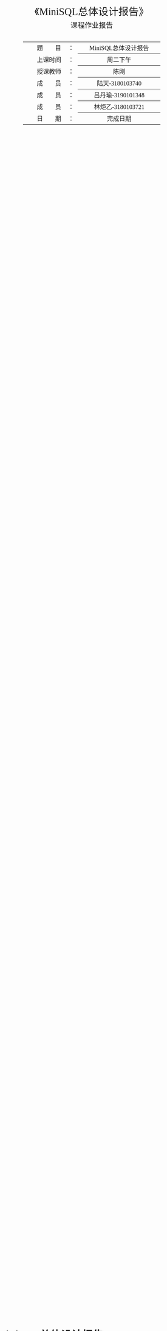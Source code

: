 <div class="cover" style="page-break-after:always;font-family:方正公文仿宋;width:100%;height:100%;border:none;margin: 0 auto;text-align:center;">
    <div style="width:60%;margin: 0 auto;height:0;padding-bottom:10%;">
        </br>
        <img src="%E6%A0%A1%E5%90%8D-%E9%BB%91%E8%89%B2.svg" alt="校名" style="width:100%;"/>
    </div>
    </br></br></br></br></br>
    <div style="width:60%;margin: 0 auto;height:0;padding-bottom:40%;">
        <img src="%E6%A0%A1%E5%BE%BD-%E9%BB%91%E8%89%B2.svg" alt="校徽" style="width:100%;"/>
	</div>
    </br></br></br></br></br></br></br></br>
    <span style="font-family:华文黑体Bold;text-align:center;font-size:20pt;margin: 10pt auto;line-height:30pt;">《MiniSQL总体设计报告》</span>
    <p style="text-align:center;font-size:14pt;margin: 0 auto">课程作业报告 </p>
    </br>
    </br>
    <table style="border:none;text-align:center;width:72%;font-family:仿宋;font-size:14px; margin: 0 auto;">
    <tbody style="font-family:方正公文仿宋;font-size:12pt;">
    	<tr style="font-weight:normal;"> 
    		<td style="width:20%;text-align:right;">题　　目</td>
    		<td style="width:2%">：</td> 
    		<td style="width:40%;font-weight:normal;border-bottom: 1px solid;text-align:center;font-family:华文仿宋"> MiniSQL总体设计报告</td>     </tr>
    	<tr style="font-weight:normal;"> 
    		<td style="width:20%;text-align:right;">上课时间</td>
    		<td style="width:2%">：</td> 
    		<td style="width:40%;font-weight:normal;border-bottom: 1px solid;text-align:center;font-family:华文仿宋"> 周二下午</td>     </tr>
    	<tr style="font-weight:normal;"> 
    		<td style="width:20%;text-align:right;">授课教师</td>
    		<td style="width:2%">：</td> 
    		<td style="width:40%;font-weight:normal;border-bottom: 1px solid;text-align:center;font-family:华文仿宋">陈刚 </td>     </tr>
    	<tr style="font-weight:normal;"> 
    		<td style="width:20%;text-align:right;">成　　员</td>
    		<td style="width:2%">：</td> 
    		<td style="width:40%;font-weight:normal;border-bottom: 1px solid;text-align:center;font-family:华文仿宋"> 陆天-3180103740</td>     </tr>
    	<tr style="font-weight:normal;"> 
    		<td style="width:20%;text-align:right;">成　　员</td>
    		<td style="width:2%">：</td> 
    		<td style="width:40%;font-weight:normal;border-bottom: 1px solid;text-align:center;font-family:华文仿宋">吕丹瑜-3190101348 </td>     </tr>
    	<tr style="font-weight:normal;"> 
    		<td style="width:20%;text-align:right;">成　　员</td>
    		<td style="width:%">：</td> 
    		<td style="width:40%;font-weight:normal;border-bottom: 1px solid;text-align:center;font-family:华文仿宋"> 林炬乙-3180103721</td>     </tr>
    	<tr style="font-weight:normal;"> 
    		<td style="width:20%;text-align:right;">日　　期</td>
    		<td style="width:2%">：</td> 
    		<td style="width:40%;font-weight:normal;border-bottom: 1px solid;text-align:center;font-family:华文仿宋">完成日期</td>     </tr>
    </tbody>              
    </table>
</div>

<!-- 注释语句：导出PDF时会在这里分页 -->


# **MiniSQL总体设计报告**

## MiniSQL系统概述

### 背景

#### 编写目的

​	设计并实现一个精简型单用户SQL引擎MiniSQL，允许用户通过字符界面输入SQL语句实现基本的增删改查操作，并能够通过索引来优化性能。

#### 项目背景

​	通过对MiniSQL的设计与实现，提高我们对系统编程能力，加深对数据库管理系统底层设计的理解。



###  功能描述

1. 数据类型：要求支持三种基本数据类型：`integer`，`char(n)`，`float`。
2. 表定义：一个表可以定义多达32个属性，各属性可以指定是否为`unique`，支持单属性的主键定义。
3. 索引定义：对于表的主属性自动建立B+树索引，对于声明为`unique`的属性也需要建立B+树索引。
4. 数据操作: 可以通过`and`或`or`连接的多个条件进行查询，支持等值查询和区间查询。支持每次一条记录的插入操作；支持每次一条或多条记录的删除操作。
5. 在工程实现上，使用源代码管理工具（Git-Lab）进行代码管理，代码提交历史和每次提交的信息清晰明确；同时编写的代码应符合代码规范，具有良好的代码风格。



### 运行环境和配置

- `apple clang`: 11.0+ (MacOS)，使用`gcc --version`和`g++ --version`查看
- `gcc`&`g++` : 8.0+ (Linux)，使用`gcc --version`和`g++ --version`查看
- `cmake`: 3.16+ (Both)，使用`cmake --version`查看
- `gdb`: 7.0+ (Optional)，使用`gdb --version`查看
- `flex`& `bison`(暂时不需要安装，但如果需要对SQL编译器的语法进行修改，需要安装）

本组：

- 吕丹瑜-系统：M1架构下的MacOS，环境配置：clang + lldb，Ide：CLion + VS Code
- 陆天：
- 林炬乙：



###   参考资料

1. 语雀文档📖：https://www.yuque.com/yingchengjun/pcp6qx/fggii4
2. 链接🔗：http://db.cs.berkeley.edu/papers/fntdb07-architecture.pdf
3. CMU网课🌲：https://www.bilibili.com/video/BV1VL411w72p?p=5 
3. 本组语雀知识库🦜：https://zg3aga.yuque.com/hbre0c



##    MiniSQL系统结构设计

###  总体设计：

#### 系统架构示意图

- 在系统架构中，解释器`SQL Parser`在解析SQL语句后将生成的语法树交由执行器`Executor`处理。执行器则根据语法树的内容对相应的数据库实例（`DB Storage Engine Instance`）进行操作。
- 每个`DB Storage Engine Instance`对应了一个数据库实例（即通过`CREATE DATABSAE`创建的数据库）。在每个数据库实例中，用户可以定义若干表和索引，表和索引的信息通过`Catalog Manager`、`Index Manager`和`Record Manager`进行维护。目前系统架构中已经支持使用多个数据库实例，不同的数据库实例可以通过`USE`语句切换（即类似于MySQL的切换数据库），在初步实现时，可以先考虑单个数据库实例的场景，在单个实例跑通后再支持多个实例。

<img src="报告模版.assets/1648365471553-1ceac0a4-e909-42c8-8bb9-516409e03492.png" alt="image.png" style="zoom:50%;" />

### DISK AND BUFFER POOL MANAGER 模块：

​	Disk Manager和Buffer Pool Manager模块位于架构的最底层。Disk Manager主要负责数据库文件中数据页的分配和回收，以及数据页中数据的读取和写入。其中，数据页的分配和回收通过位图（Bitmap）这一数据结构实现，位图中每个比特（Bit）对应一个数据页的分配情况，用于标记该数据页是否空闲（`0`表示空闲，`1`表示已分配）。当Buffer Pool Manager需要向Disk Manager请求某个数据页时，Disk Manager会通过某种映射关系，找到该数据页在磁盘文件中的物理位置，将其读取到内存中返还给Buffer Pool Manager。而Buffer Pool Manager主要负责将磁盘中的数据页从内存中来回移动到磁盘，这使得我们设计的数据库管理系统能够支持那些占用空间超过设备允许最大内存空间的数据库。

​	Buffer Pool Manager中的操作对数据库系统中其他模块是透明的。例如，在系统的其它模块中，可以使用数据页唯一标识符`page_id`向Buffer Pool Manager请求对应的数据页。但实际上，这些模块并不知道该数据页是否已经在内存中还是需要从磁盘中读取。同样地，Disk Manager中的数据页读写操作对Buffer Pool Manager模块也是透明的，即Buffer Pool Manager使用逻辑页号`logical_page_id`向Disk Manager发起数据页的读写请求，但Buffer Pool Manager并不知道读取的数据页实际上位于磁盘文件中的哪个物理页（对应页号`physical_page_id`）。

#### Bitmap （实现一个简单的位图页）

##### 实验概述

位图页是Disk Manager模块中的一部分，是实现磁盘页分配与回收工作的必要功能组件。位图页与数据页一样，占用`PAGE_SIZE`（4KB）的空间，标记一段连续页的分配情况。

Bitmap Page由两部分组成，一部分是用于加速Bitmap内部查找的元信息（Bitmap Page Meta），它可以包含当前已经分配的页的数量（`page_allocated_`）以及下一个空闲的数据页(`next_free_page_`)，元信息所包含的内容可以由同学们根据实际需要自行定义。除去元信息外，页中剩余的部分就是Bitmap存储的具体数据，其大小`BITMAP_CONTENT_SIZE`可以通过`PAGE_SIZE - BITMAP_PAGE_META_SIZE`来计算，自然而然，这个Bitmap Page能够支持最多纪录`BITMAP_CONTENT_SIZE * 8`个连续页的分配情况。

![img](报告模版.assets/1648371054209-c0dd543c-8ca2-4be0-b0b9-e4a505b0c2de.png)

##### 代码实现

Bitmap Page相关的代码位于src/include/page/bitmap_page.h和src/page/bitmap_page.cpp中,	主要实现了以下函数

```cpp
函数接口：
BitmapPage::AllocatePage(&page_offset)：分配一个空闲页，并通过page_offset返回所分配的空闲页位于该段中的下标（从0开始）；
BitmapPage::DeAllocatePage(page_offset)：回收已经被分配的页；
itmapPage::IsPageFree(page_offset)：判断给定的页是否是空闲（未分配）的。
```

#### disk manager

##### 实验概述

把上面说的一个位图页加一段连续的数据页看成数据库文件中的一个分区（Extent），再通过一个额外的元信息页来记录这些分区的信息。来使磁盘文件能够维护更多的数据页信息。

##### 代码实现

```cpp
  // stream to write db file
  std::fstream db_io_;
  std::string file_name_;
  // with multiple buffer pool instances, need to protect file access
  std::recursive_mutex db_io_latch_;
  bool closed{false}; // 析构时会判断关闭fstream流
  char meta_data_[PAGE_SIZE];// 保存整个disk manager的meta信息
```

```cpp
void ReadPage(page_id_t logical_page_id, char *page_data);

  /**
   * Write data to specific page
   * Note: page_id = 0 is reserved for disk meta page
   */
  void WritePage(page_id_t logical_page_id, const char *page_data);

  /**
   * Get next free page from disk
   * @return logical page id of allocated page
   */
  page_id_t AllocatePage();
  
  /**
   * Free this page and reset bit map
   */
  void DeAllocatePage(page_id_t logical_page_id);

  /**
   * Return whether specific logical_page_id is free
   */
  bool IsPageFree(page_id_t logical_page_id);

  /**
   * Shut down the disk manager and close all the file resources.
   */
  void Close();

  /**
   * Get Meta Page
   * Note: Used only for debug
   */
  char *GetMetaData() {
    return meta_data_;
  }
  static constexpr size_t BITMAP_SIZE = BitmapPage<PAGE_SIZE>::GetMaxSupportedSize();
```

```mermaid
graph LR
  subgraph diskmanager
    ReadPage-->ReadPhysicalPage-->GetFileSize
    ReadPage-->mappageid
    AllocateExtent-->findextentphyid
    AllocatePage-->findextentphyid
    AllocatePage-->AllocateExtent
    WritePage-->WritePhysicalPage
    WritePage-->mappageid
    DeAllocatePage-->IsPageFree
  end
  subgraph bufferpool
  	allocatepage-->AllocatePage
    deallocatepage-->DeAllocatePage
    ispagefree-->IsPageFree
  end
```

#### LRU Replacer（LRU 替换策略）

##### 文档概述

Buffer Pool Replacer负责跟踪Buffer Pool中数据页的使用情况，并在Buffer Pool没有空闲页时决定替换哪一个数据页。在本节中，你需要实现一个基于LRU替换算法的`LRUReplacer`，`LRUReplacer`类在`src/include/buffer/lru_replacer.h`中被定义，其扩展了抽象类`Replacer`（在`src/include/buffer/replacer.h`中被定义）。`LRUReplacer`的大小默认与Buffer Pool的大小相同。

LRU将访问数据的顺序或时间和数据本身维护在一个容器当中。当访问一个数据时：

1. 该数据不在容器当中，则设置该数据的优先级为最高并放入容器中。
2. 该数据在容器当中，则更新该数据的优先级至最高。

当数据的总量达到上限后，则移除容器中优先级最低的数据。

lRU策略最合适的方案是：双向链表+哈希，时间复杂度O(1)

##### 代码实现

相关的代码位于`src/buffer/lru_replacer.cpp`中。

```cpp
函数接口：
LRUReplacer::Victim(*frame_id)：替换（即删除）与所有被跟踪的页相比最近最少被访问的页，将其页帧号（即数据页在Buffer Pool的Page数组中的下标）存储在输出参数`frame_id`中输出并返回`true`，如果当前没有可以替换的元素则返回`false`；
LRUReplacer::Pin(frame_id)：将数据页固定使之不能被`Replacer`替换，即从`lru_list_`中移除该数据页对应的页帧。`Pin`函数应当在一个数据页被Buffer Pool Manager固定时被调用；
LRUReplacer::Unpin(frame_id)`：将数据页解除固定，放入`lru_list_`中，使之可以在必要时被`Replacer`替换掉。`Unpin`函数应当在一个数据页的引用计数变为`0`时被Buffer Pool Manager调用，使页帧对应的数据页能够在必要时被替换；
  LRUReplacer::Size()：此方法返回当前`LRUReplacer`中能够被替换的数据页的数量。
  
结构：
  private:
  deque<frame_id_t>lru_list;
  size_t size=0;
  unordered_map<frame_id_t,std::deque<frame_id_t>::iterator> replacer;
```

### RECORD MANAGER 模块：

​	Record Manager负责管理数据表中所有的记录，它能够支持记录的插入、删除与查找操作，并对外提供相应的接口。

与记录（Record）相关的概念有以下几个：

- 列（`Column`）：在`src/include/record/column.h`中被定义，用于定义和表示数据表中的某一个字段，即包含了这个字段的字段名、字段类型、是否唯一等等；
- 模式（`Schema`）：在`src/include/record/schema.h`中被定义，用于表示一个数据表或是一个索引的结构。一个`Schema`由一个或多个的`Column`构成；
- 域（`Field`）：在`src/include/record/field.h`中被定义，它对应于一条记录中某一个字段的数据信息，如存储数据的数据类型，是否是空，存储数据的值等等；
- 行（`Row`）：在`src/include/record/row.h`中被定义，与元组的概念等价，用于存储记录或索引键，一个`Row`由一个或多个`Field`构成。

#### Record and Schema(记录与模式)

##### 实验概述

​	有关数据的序列化和反序列化操作的任务。为了能够持久化存储上面提到的`Row`、`Field`、`Schema`和`Column`对象，我们需要提供一种能够将这些对象序列化成字节流（`char*`）的方法，以写入数据页中。与之相对，为了能够从磁盘中恢复这些对象，我们同样需要能够提供一种反序列化的方法，从数据页的`char*`类型的字节流中反序列化出我们需要的对象。总而言之，序列化和反序列化操作实际上是将数据库系统中的对象（包括记录、索引、目录等）进行内外存格式转化的过程，前者将内存中的逻辑数据（即对象）通过一定的方式，转换成便于在文件中存储的物理数据，后者则从存储的物理数据中恢复出逻辑数据，两者的目的都是为了实现数据的持久化。

​	为了确保数据能够正确存储，`Row`、`Schema`和`Column`对象中都引入了魔数`MAGIC_NUM`，它在序列化时被写入到字节流的头部并在反序列化中被读出以验证我们在反序列化时生成的对象是否符合预期。

​	完善`Row`、`Schema`和`Column`对象各自的`SerializeTo`、`DeserializeFrom`和`GetSerializedSize`方法，具体以何种方式进行序列化（即需要序列化类中的哪些数据）由你自行决定，我们在测试代码中只会验证序列化前后的对象是否匹配。

​	其中，`SerializeTo`和`DeserializeFrom`函数的返回值为`uint32_t`类型，它表示在序列化和反序列化过程中`buf`指针向前推进了多少个字节。

​	对于`Row`类型对象的序列化，可以通过位图的方式标记为`null`的`Field`(即 *Null Bitmaps*)，对于`Row`类型对象的反序列化，在反序列化每一个`Field`时，需要将自身的`heap_`作为参数传入到`Field`类型的`Deserialize`函数中，这也意味着所有反序列化出来的`Field`的内存都由该`Row`对象维护。对于`Column`和`Schema`类型对象的反序列化，将使用`MemHeap`类型的对象`heap`来分配空间，分配后新生成的对象于参数`column`和`schema`中返回

##### 个人理解

总体思路：通过将Column、Row、Schema中包含的数据转换成char字符串流存储进行序列化，反序列化就是相应的将序列化的内容恢复成原样。在本次开发中，我们可以根据框架所提供的宏（感谢ycj dl）进行类型转换，但要注意的是每次读入数据之后要将相应的buf指针往后推，去读入之后的内容。

​	需要注意的是存储string信息的时候，需要额外记录string的长度(以及char数组末尾需要加'\0'，否则容易出现乱码)

##### 代码实现

相关实现代码在：`src/include/record/row.h`、 `src/record/row.cpp`、 `src/include/record/schema.h`、 `src/record/schema.cpp`、 `src/include/record/column.h`、 `src/record/column.cpp`的文件中

```cpp
函数接口：
Row::SerializeTo(*buf, *schema)；将Row序列化成char字符串流保存在buf
Row::DeserializeFrom(*buf, *schema)；将buf反序列化成Row
Row::GetSerializedSize(*schema)；得到Row序列化之后的长度
Column::SerializeTo(*buf)；将Column序列化成char字符串流保存在buf
Column::DeserializeFrom(*buf, *&column, *heap)；将buf反序列化成Column
Column::GetSerializedSize()；得到Column序列化之后的长度
Schema::SerializeTo(*buf)；将Schema序列化成char字符串流保存在buf
Schema::DeserializeFrom(*buf, *&schema, *heap)；将buf反序列化成Schema
Schema::GetSerializedSize()；得到Schema序列化之后的长度
```

#### Table Heap(堆表)

##### 实验概述

​	堆表（`TableHeap`，相关定义在`src/include/storage/table_heap.h`）是一种将记录以无序堆的形式进行组织的数据结构，不同的数据页（`TablePage`）之间通过双向链表连接。堆表中的记录通过`RowId`进行定位。`RowId`记录了该行记录所在的`page_id`和`slot_num`，其中`slot_num`用于定位记录在这个数据页中的下标位置。

​	堆表中的每个数据页（与课本中的`Slotted-page Structure`给出的结构基本一致，见下图，能够支持存储不定长的记录）都由表头（Table Page Header）、空闲空间（Free Space）和已经插入的数据（Inserted Tuples）三部分组成，与之相关的代码位于`src/include/page/table_page.h`中，表头在页中从左往右扩展，记录了`PrevPageId`、`NextPageId`、`FreeSpacePointer`以及每条记录在`TablePage`中的偏移和长度；插入的记录在页中从右向左扩展，每次插入记录时会将`FreeSpacePointer`的位置向左移动。

<img src="报告模版.assets/1649165584868-b8768a94-7287-4ffa-8283-126368851db6.png" alt="image.png" style="zoom:50%;" />

​	当向堆表中插入一条记录时，一种简单的做法是，沿着`TablePage`构成的链表依次查找，直到找到第一个能够容纳该记录的`TablePage`（*First Fit* 策略）。当需要从堆表中删除指定`RowId`对应的记录时，框架中提供了一种逻辑删除的方案，即通过打上Delete Mask来标记记录被删除，在之后某个时间段再从物理意义上真正删除该记录（本节中需要完成的任务之一）。对于更新操作，需要分两种情况进行考虑，一种是`TablePage`能够容纳下更新后的数据，另一种则是`TablePage`不能够容纳下更新后的数据，前者直接在数据页中进行更新即可，后者的实现方式留给同学们自行思考。此外，在堆表中还需要实现迭代器`TableIterator`以便上层模块遍历堆表中的所有记录。

##### 个人理解

总体思路：通过table_heap实现对tuple的Insert、Delete、Update等操作。因为已经实现了page中对tuple的相应的操作，所以这里有关的操作只需要通过rid找到相应的/合适的page（利用buffer_pool_manager对其fetch，之后使用完毕之后需要调用Unping），再调用page中的操作函数。

需要注意的是Update操作：在出现没找到相应tuple的时候返回false；如果找到了tuple但是当前page已经没有足够的空间可以存放更新的tuple的时候，我采用的是删除当前已存在的old tuple（markdelte之后applydelete），之后插入新的tuple。

##### 代码实现

相关代码在`src/include/storage/table_heap.h`、 `src/storage/table_heap.cpp`、 `test/record/tuple_test.cpp`、`src/include/storage/table_iterator.h`	、`src/storage/table_iterator.cpp`中

```cpp
函数接口：
TableHeap::InsertTuple(&row,*txn)：向堆表中插入一条记录，插入记录后生成RowId需要通过row对象返回；
TableHeap::UpdateTuple(&new_row, &rid, *txn)：将RowId为rid的记录old_row替换成新的记录new_row，并将new_row的RowId通过new_row.rid_返回；
TableHeap::ApplyDelete(&rid, *txn)：从物理意义上删除这条记录；
TableHeap::GetTuple(*row, *txn)：获取RowId为row->rid_的记录；
TableHeap::FreeHeap()：销毁整个TableHeap并释放这些数据页；
TableHeap::Begin()：获取堆表的首迭代器；
TableHeap::End()：获取堆表的尾迭代器;

迭代器部分函数接口：
TableIterator::operator++():移动到下一条记录，通过++iter调用；
TableIterator::operator++(int):移动到下一条记录，通过iter++调用;
```

### INDEX MANAGER 模块：

​	Index Manager 负责数据表索引的实现和管理，包括：索引的创建和删除，索引键的等值查找，索引键的范围查找（返回对应的迭代器），以及插入和删除键值等操作，并对外提供相应的接口。

​	在上一个实验中，同学们应该能够发现，通过遍历堆表的方式来查找一条记录是十分低效的。为了能够快速定位到某条记录而无需搜索数据表中的每一条记录，我们需要在上一个实验的基础上实现一个索引，这能够为快速随机查找和高效访问有序记录提供基础。索引有很多种实现方式，如B+树索引，Hash索引等等。在本实验中，需实现一个基于磁盘的B+树动态索引结构。

#### BPlusTreePage

##### 实验概述

`BPlusTreePage`是`BPlusTreeInternalPage`和`BPlusTreeLeafPage`类的公共父类，它包含了中间结点和叶子结点共同需要的数据：

- `page_type_`: 标记数据页是中间结点还是叶子结点；
- `lsn_`: 数据页的日志序列号，目前不会用到，如果之后感兴趣做Crash Recovery相关的内容需要用到；
- `size_`: 当前结点中存储Key-Value键值对的数量；
- `max_size_`: 当前结点最多能够容纳Key-Value键值对的数量；
- `parent_page_id_`: 父结点对应数据页的`page_id`;
- `page_id_`: 当前结点对应数据页的`page_id`。

##### 个人理解

主要就是内部调用结构体private的数据。

##### 代码实现

代码实现在

- `src/include/storage/page/b_plus_tree_page.h`
- `src/page/b_plus_tree_page.cpp`

```cpp 
函数接口:
  bool IsLeafPage() const;
  bool IsRootPage() const;
  void SetPageType(IndexPageType page_type);
  int GetSize() const;
  void SetSize(int size);
  void IncreaseSize(int amount);
  int GetMaxSize() const;
  void SetMaxSize(int max_size);
  int GetMinSize() const;
  page_id_t GetParentPageId() const;
  void SetParentPageId(page_id_t parent_page_id);
  page_id_t GetPageId() const;
  void SetPageId(page_id_t page_id);
  void SetLSN(lsn_t lsn = INVALID_LSN);
```



####  BPlusTreeInternalPage

##### 实验概述

​	中间结点`BPlusTreeInternalPage`不存储实际的数据，它只按照顺序存储![img](https://cdn.nlark.com/yuque/__latex/4760e2f007e23d820825ba241c47ce3b.svg)个键和![img](https://cdn.nlark.com/yuque/__latex/d6f147b9f168e0b5fbec1db2ccaa315b.svg)个指针（这些指针记录的是子结点的`page_id`）。由于键和指针的数量不相等，因此我们需要将第一个键设置为INVALID，也就是说，顺序查找时需要从第二个键开始查找。在任何时候，每个中间结点至少是半满的（Half Full）。当删除操作导致某个结点不满足半满的条件，需要通过合并（Merge）相邻两个结点或是从另一个结点中借用（移动）一个元素到该结点中（Redistribute)来使该结点满足半满的条件。当插入操作导致某个结点溢出时，需要将这个结点分裂成为两个结点。

​	Note: 为了便于理解和设计，我们将键和指针以`pair`的形式顺序存储，但由于键和指针的数量不一致，我们不得已牺牲一个键的空间，将其标记为INVALID。对于B+树的每一个中间结点，我们都付出了一个键的空间代价。实际上有一种更为精细的设计选择：定义一个大小为![img](https://cdn.nlark.com/yuque/__latex/4760e2f007e23d820825ba241c47ce3b.svg)的数组连续存放键，然后定义一个大小为![img](https://cdn.nlark.com/yuque/__latex/d6f147b9f168e0b5fbec1db2ccaa315b.svg)的数组连续存放指针，这样设计的好处在于，一是没有空间上的浪费，二是在键值查找时CPU缓存的命中率较高（局部性原理)

#### BPlusTreeLeafPage

##### 实验概述

叶结点`BPlusTreeLeafPage`存储实际的数据，它按照顺序存储![img](https://cdn.nlark.com/yuque/__latex/4760e2f007e23d820825ba241c47ce3b.svg)个键和![img](https://cdn.nlark.com/yuque/__latex/4760e2f007e23d820825ba241c47ce3b.svg)个值，其中键由一个或多个`Field`序列化得到（参考#3.2.4)，在`BPlusTreeLeafPage`类中用模板参数`KeyType`表示；值实际上存储的是`RowId`的值，它在`BPlusTreeLeafPage`类中用模板参数`ValueType`表示。叶结点和中间结点一样遵循着键值对数量的约束，同样也需要完成对应的合并、借用和分裂操作。

需要在`src/include/storage/page/b_plus_tree_leaf_page.h`和`src/page/b_plus_tree_leaf_page.cpp`中实现`BPlusTreeLeafPage`类。

##### 个人理解

在比较Key的时候，我一开始采取的是遍历，时间复杂度为O(N)，改为二分可以大大优化效率，时间复杂度降低为O(N)

##### 代码实现

函数实现在

- `src/include/storage/page/b_plus_tree_internal_page.h`
- `src/storage/page/b_plus_tree_internal_page.cpp`

```cpp
函数接口：
	KeyType KeyAt(int index) const;
  void SetKeyAt(int index, const KeyType &key);
  void SetValueAt(int index, const ValueType &value);
  int ValueIndex(const ValueType &value) const;
  ValueType ValueAt(int index) const;
  ValueType Lookup(const KeyType &key, const KeyComparator &comparator) const;
  void PopulateNewRoot(const ValueType &old_value, const KeyType &new_key, const ValueType &new_value);
  int InsertNodeAfter(const ValueType &old_value, const KeyType &new_key, const ValueType &new_value);
  void Remove(int index);
  ValueType RemoveAndReturnOnlyChild();
  // Split and Merge utility methods
  void MoveAllTo(BPlusTreeInternalPage *recipient, const KeyType &middle_key, BufferPoolManager *buffer_pool_manager);
  void MoveHalfTo(BPlusTreeInternalPage *recipient, BufferPoolManager *buffer_pool_manager);
  void MoveFirstToEndOf(BPlusTreeInternalPage *recipient, const KeyType &middle_key,BufferPoolManager *buffer_pool_manager);
  void MoveLastToFrontOf(BPlusTreeInternalPage *recipient, const KeyType &middle_key,BufferPoolManager *buffer_pool_manager);
private:
  void CopyNFrom(MappingType *items, int size, BufferPoolManager *buffer_pool_manager);
  void CopyLastFrom(const MappingType &pair, BufferPoolManager *buffer_pool_manager);
  void CopyFirstFrom(const MappingType &pair, BufferPoolManager *buffer_pool_manager);

```

#### KeyType、ValueType & KeyComparator

在B+树的数据页以及索引中，考虑到索引键类型可能会不同（对不同长度的索引键使用不同的索引键类型，如为最大长度不超过32字节的索引键使用`GenericKey<32>`（在`src/include/index/generic_key.h`中定义），为最大长度不超过64字节的索引键使用`GenericKey<64>`等等）、值类型也可能不同（叶结点存储`RowId`，而非叶结点存储`page_id`）、对应的比较方式也有可能不同（如
#### index iterator

##### 数据结构

```cpp
  BPlusTreeLeafPage<KeyType, ValueType, KeyComparator> *leaf;
  int idx;// 判断是否相等
  BufferPoolManager *bpm_;
  Page *page_;
```

##### 接口

```cpp
 public:
  explicit IndexIterator();
  explicit IndexIterator(Page *page, int index, BufferPoolManager *bpm);
  ~IndexIterator();
  /** return whether it is the end of leaf node list*/
  bool isEnd();
  /** Return the key/value pair this iterator is currently pointing at. */
  const MappingType &operator*() const;
  /** Move to the next key/value pair.*/
  IndexIterator &operator++();
  /** Return whether two iterators are equal */
  bool operator==(const IndexIterator &itr) const;
  /** Return whether two iterators are not equal. */
  bool operator!=(const IndexIterator &itr) const;
```

```mermaid
graph LR
  subgraph bufferpool
  	FetchPage
  	UnpinPage
  end
  subgraph IndexIterator
    ReadPage-->IndexIterator构造函数
    op++ --> FetchPage
    op++ --> UnpinPage
  end
  subgraph BPLUSTREE
  	Begin-->IndexIterator构造函数
    End-->IndexIterator构造函数
  end

```




### CATALOG MANAGER 模块：

​	Catalog Manager 负责管理和维护数据库的所有模式信息，包括：

- 数据库中所有表的定义信息，包括表的名称、表中字段（列）数、主键、定义在该表上的索引。
- 表中每个字段的定义信息，包括字段类型、是否唯一等。
- 数据库中所有索引的定义，包括所属表、索引建立在那个字段上等。

这些模式信息在被创建、修改和删除后还应被持久化到数据库文件中。此外，Catalog Manager还需要为上层的执行器Executor提供公共接口以供执行器获取目录信息并生成执行计划。

### SQL EXECUTOR 模块：

Executor（执行器）的主要功能是根据解释器（Parser）生成的语法树，通过Catalog Manager 提供的信息生成执行计划，并调用 Record Manager、Index Manager 和 Catalog Manager 提供的相应接口进行执行，最后通过执行上下文`ExecuteContext`将执行结果返回给上层模块。

#### 实验概述

**语法树数据结构**：以下是语法树（结点）的数据结构定义，每个结点都包含了一个唯一标识符`id_`，唯一标识符在调用`CreateSyntaxNode`函数时生成（框架中已经给出实现）。`type_`表示语法树结点的类型，`line_no_`和`col_no_`表示该语法树结点对应的是SQL语句的第几行第几列，`child_`和`next_`分别表示该结点的子结点和兄弟结点，`val_`用作一些额外信息的存储（如在`kNodeString`类型的结点中，`val_`将用于存储该字符串的字面量）。

```cpp
/**
 * Syntax node definition used in abstract syntax tree.
 */
struct SyntaxNode {
  int id_;    /** node id for allocated syntax node, used for debug */
  SyntaxNodeType type_; /** syntax node type */
  int line_no_; /** line number of this syntax node appears in sql */
  int col_no_;  /** column number of this syntax node appears in sql */
  struct SyntaxNode *child_;  /** children of this syntax node */
  struct SyntaxNode *next_;   /** siblings of this syntax node, linked by a single linked list */
  char *val_; /** attribute value of this syntax node, use deep copy */
};
typedef struct SyntaxNode *pSyntaxNode;
```

#### 个人理解

该模块主要的工作分为三部分：

- 扒语法树获取信息
- 调用上层接口
- 出现bug极有可能是之前的问题，需要及时修复之前的bug

#### 代码实现

##### 数据结构

```cpp
  [[maybe_unused]] std::unordered_map<std::string, DBStorageEngine *> dbs_; /** all opened databases */
  [[maybe_unused]] std::string current_db_;        
//  DBStorageEngine的数据结构为 
  DiskManager *disk_mgr_;
  BufferPoolManager *bpm_;
  CatalogManager *catalog_mgr_;
  std::string db_file_name_;
  bool init_;
```

##### 接口

 ```cpp
   dberr_t Execute(pSyntaxNode ast, ExecuteContext *context);
 //内部函数参看内部实现。
 ExecuteEngine::ExecuteEngine() ;//在构造函数中提取信息用来持久化。
 ```
##### 图形化输出

通过printf无法直接输出完备的表格，于是封装了输出表格的函数，方便之后执行的时候调用。如下

```cpp
// 画行线
void ExecuteEngine::Draw_line(vector<int> max, int columns)；
}

//画表格
void ExecuteEngine::Draw_Data(vector<int> max, vector<vector<string>> str, vector<string> head, int columns, int row)；
```

##### Database

create database

```cpp
dberr_t ExecuteEngine::ExecuteCreateDatabase(pSyntaxNode ast, ExecuteContext *context)；
```

##### Table

```cpp
create table t1(a int, b char(20) unique, c float, primary key(a, c));
```

<img src="报告模版.assets/1653735077288-a5d19bf5-7c96-4a49-a381-655401e46cc7.svg" alt="img" style="zoom:150%;" />

```cpp
需要注意的是在创建表时，不仅要对primary key建立索引，还要对unique的属性建立索引
在创建表的时候自动生成index
- unique会生成单个索引
- primarykey也会生成相应的索引
```

```cpp
dberr_t ExecuteEngine::ExecuteCreateTable(pSyntaxNode ast, ExecuteContext *context)；
```

##### Index

```cpp
create index idx01 on account(name)
```

<img src="报告模版.assets/1653837906598-0d3999c4-a775-4d05-8686-e15b29b88b30.svg" alt="img" style="zoom: 33%;" />

```cpp
dberr_t ExecuteEngine::ExecuteShowIndexes(pSyntaxNode ast, ExecuteContext *context)；
```

##### Condition获取

在select、Update、Drop的执行中都需要对条件进行提取，主要就是扒语法树，获取其中的条件节点。

为了方便组员编写之后的增删改查操作，我封装了以下函数便于其调用，免去每次分析语法树的苦恼。

###### GetSingleCondition

单个Condition获取，传入kNodeCompareOperator

```cpp
  vector<string> GetSingleCondition(SyntaxNode* node){
    ASSERT(node->type_ == kNodeCompareOperator,"ERROR: Can't get condition");
```

###### GetAllConditions

需要：传入的node种类为kNodeConditions , conditions 为获取到条件的容器。

or作为connect-condition的分割，采取的方法是遍历语法树的child的节点，将新的connect放至vector尾部，同时其next为operator节点，可以生成的新的condition，压入condition的那个vecotr尾部。

```cpp
void ExecuteEngine::GetAllConditions(SyntaxNode* node,vector<vector<vector<string>>> & conditions)；

```

## 测试方案和测试样例

### DISK AND BUFFER POOL MANAGER 模块

#### Bitmap

<img src="报告模版.assets/image-20220608103649595.png" alt="image-20220608103649595" style="zoom:50%;" />

#### LRU Replacer

<img src="报告模版ldy+ljy.assets/image-20220608103649595-4989881.png" alt="image-20220608103649595" style="zoom:50%;" />

### RECORD MANAGER 

#### Record and Schema

采用的是tuple_test,框架中只给出了对**Filed和Row**的测试，自主添加了对**Column和Schema的单测**

<img src="报告模版ldy+ljy.assets/image-20220608110052107.png" alt="image-20220608110052107" style="zoom:50%;" />

#### Table Heap

<img src="报告模版ldy+ljy.assets/image-20220608110238913.png" alt="image-20220608110238913" style="zoom:50%;" />

### INDEX MANAGER 

#### BPlusTreePage

本部分没有单独的测试，依赖于b_plus_tree_test的测试可以检验正确性

<img src="报告模版ldy+ljy.assets/image-20220608132909713.png" alt="image-20220608132909713" style="zoom:50%;" />

### EXECUTOR MANAGER

#### Database操作

##### 初始状态

<img src="报告模版.assets/image-20220607093455433.png" alt="image-20220607093455433" style="zoom:50%;" />

##### 创建database

<img src="报告模版.assets/image-20220607093551340.png" alt="image-20220607093551340" style="zoom:50%;" />

##### 删除database

<img src="报告模版.assets/image-20220607093641016.png" alt="image-20220607093641016" style="zoom:50%;" />

<img src="报告模版.assets/image-20220607093952653.png" alt="image-20220607093952653" style="zoom:50%;" />

##### 使用database

<img src="报告模版.assets/image-20220607094056613.png" alt="image-20220607094056613" style="zoom:50%;" />

#### Table操作

##### 未指定使用的database

<img src="报告模版.assets/image-20220607094209828.png" alt="image-20220607094209828" style="zoom:50%;" />

##### 创建table

<img src="报告模版.assets/image-20220607094309569.png" alt="image-20220607094309569" style="zoom:50%;" />

##### 删除table

<img src="报告模版.assets/image-20220607094421275.png" alt="image-20220607094421275" style="zoom:50%;" />

#### 索引

##### show index

create table t3(a int unique,b char(20),c int ,primary key (c));

<img src="报告模版.assets/image-20220608164127411.png" alt="image-20220608164127411" style="zoom:50%;" />

##### create index

<img src="报告模版.assets/image-20220608164224735.png" alt="image-20220608164224735" style="zoom:50%;" />

##### drop index

<img src="报告模版.assets/image-20220608164259779.png" alt="image-20220608164259779" style="zoom:50%;" />

#### GetSingleCondition

`where b = 1;`

返回的结果是：

<img src="报告模版.assets/image-20220606162328708.png" alt="image-20220606162328708" style="zoom:43%;" />

`where a not null;`

<img src="报告模版.assets/image-20220606162800469.png" alt="image-20220606162800469" style="zoom: 43%;" />

#### GetAllConditions

 `update t1 set a=1 where a=1 and b=1 and c=1 or d=1;`

<img src="报告模版.assets/image-20220607010123123.png" alt="image-20220607010123123" style="zoom: 33%;" />



## 分组与设计分工

### 本组协同开发流程

对于代码的同步管理采用ZJU Git：https://git.zju.edu.cn/3180103721/minisql

交流主要以线上为主：微信沟通、腾讯&钉钉视频会议、以及有一次线下debug活动

本组气氛融洽，沟通较多，学习多多。



### MiniSQL时间安排

```mermaid
gantt
	title MiniSQL时间安排图
	todayMarker on
	dateformat MM-DD
	axisFormat %m-%d
	section 代码实现
	熟悉框架:crit,active,05-04,3d
	DISK AND BUFFER POOL :3d
	RECORD MANAGER:05-09,05-18
	INDEX MANAGER:05-21,05-28
	CATALOG MANAGER:05-09,05-19
	SQL EXECUTOR:05-09,06-09
	TEST:1d
	section 报告撰写
	整体报告:06-01,06-12
	个人报告:06-01,06-12
```

### 分工

#### 模块一：DISK AND BUFFER POOL MANAGER (合作)

```mermaid
flowchart TD
		吕丹瑜 --> bitmap
		吕丹瑜 --> lru_replacer
		林炬乙 --> disk_manager
		陆天 --> buffer_pool_manager
    subgraph part1
    bitmap 
    disk_manager
    lru_replacer
    buffer_pool_manager
    end
    



```

#### 模块二：RECORD MANAGER(个人)

负责：吕丹瑜

#### 模块三：INDEX MANAGER（合作）

```mermaid
flowchart TD
		吕丹瑜 --> b_plus_tree_page
		陆天 --> b_plus_tree_index
		林炬乙 --> index_iterator
    subgraph part3
    b_plus_tree_page
    b_plus_tree_index
    index_iterator
    end
```

#### 模块四：CATALOG MANAGER(个人)

负责：陆天

#### 模块五：SQL EXECUTOR（合作）

```mermaid
flowchart TD
		吕丹瑜 --> database&table
		吕丹瑜 --> show/create_indexes
		吕丹瑜 --> output&condition
		林炬乙 --> select/insert/update/drop
		林炬乙 --> Execfile
		林炬乙 --> nonviolate_storage
		陆天 --> nonviolate_storage
    subgraph part5
    show/create_indexes
    database&table
    output&condition
    select/insert/update/drop
    nonviolate_storage
    Execfile
    end
```

## 本组特色



## 建议

### 吕丹瑜	

​	这是课程组第一次采用框架让我们编写数据库，之前在寒假就听说了CMU的database课程大作业很好，没想到如今能用上ZJU专属的MiniSQL框架。但是该框架也存在着一些问题，比如单测运行检测的不够全面，第二个是如果是作为小组作业分工的话会比较难办，因为之后的模块的同学需要依赖于前面的同学，协同开发是一个难点，可能更好的方法是一个人做完全部，才会对整个框架十分熟悉，但那样子的话工作量又比较大了。然后，针对第五模块的指导比较少，在写的时候会比较懵逼，建议之后增加对第五模块的指导。

